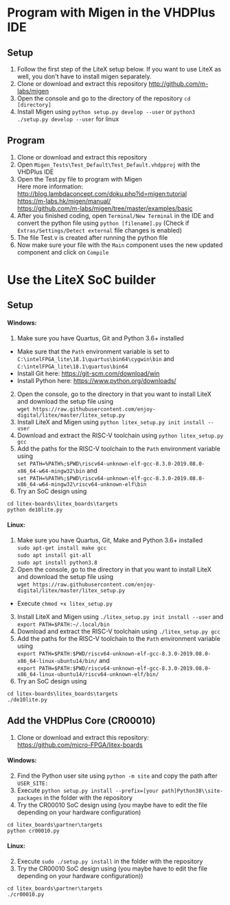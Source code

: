 # Program with Migen in the VHDPlus IDE

## Setup
1. Follow the first step of the LiteX setup below. If you want to use LiteX as well, you don't have to install migen separately.
2. Clone or download and extract this repository http://github.com/m-labs/migen
3. Open the console and go to the directory of the repository
```cd [directory]```
4. Install Migen using ```python setup.py develop --user``` or ```python3 ./setup.py develop --user``` for linux

## Program
1. Clone or download and extract this repository
2. Open ```Migen_Tests\Test_Default\Test_Default.vhdpproj``` with the VHDPlus IDE
3. Open the Test.py file to program with Migen <br/>
Here more information: <br/>
http://blog.lambdaconcept.com/doku.php?id=migen:tutorial<br/>
https://m-labs.hk/migen/manual/ <br/>
https://github.com/m-labs/migen/tree/master/examples/basic
4. After you finished coding, open ```Terminal/New Terminal``` in the IDE and convert the python file using ```python [filename].py``` 
(Check if `Extras/Settings/Detect external` file changes is enabled)
5. The file Test.v is created after running the python file
6. Now make sure your file with the ```Main``` component uses the new updated component and click on ```Compile```

# Use the LiteX SoC builder

## Setup
#### Windows:
1. Make sure you have Quartus, Git and Python 3.6+ installed  <br/>
- Make sure that the ```Path``` environment variable is set to ```C:\intelFPGA_lite\18.1\quartus\bin64\cygwin\bin```  and ```C:\intelFPGA_lite\18.1\quartus\bin64```
- Install Git here: https://git-scm.com/download/win
- Install Python here: https://www.python.org/downloads/
2. Open the console, go to the directory in that you want to install LiteX and download the setup file using <br/>
```wget https://raw.githubusercontent.com/enjoy-digital/litex/master/litex_setup.py```
3. Install LiteX and Migen using ```python litex_setup.py init install --user```
4. Download and extract the RISC-V toolchain using ```python litex_setup.py gcc```
5. Add the paths for the RISC-V toolchain to the ```Path``` environment variable using <br/>
```set PATH=%PATH%;$PWD\riscv64-unknown-elf-gcc-8.3.0-2019.08.0-x86_64-w64-mingw32\bin``` and <br/>
```set PATH=%PATH%;$PWD\riscv64-unknown-elf-gcc-8.3.0-2019.08.0-x86_64-w64-mingw32\riscv64-unknown-elf\bin```
5. Try an SoC design using
```
cd litex-boards\litex_boards\targets
python de10lite.py
```

#### Linux:
1. Make sure you have Quartus, Git, Make and Python 3.6+ installed  <br/>
```sudo apt-get install make gcc``` <br/>
```sudo apt install git-all``` <br/>
```sudo apt install python3.8``` <br/>
2. Open the console, go to the directory in that you want to install LiteX and download the setup file using <br/>
```wget https://raw.githubusercontent.com/enjoy-digital/litex/master/litex_setup.py```
- Execute ```chmod +x litex_setup.py```
3. Install LiteX and Migen using  ```./litex_setup.py init install --user``` and ```export PATH=$PATH:~/.local/bin```
4. Download and extract the RISC-V toolchain using ```./litex_setup.py gcc``` 
5. Add the paths for the RISC-V toolchain to the ```Path``` environment variable using <br/>
```export PATH=$PATH:$PWD/riscv64-unknown-elf-gcc-8.3.0-2019.08.0-x86_64-linux-ubuntu14/bin/``` and <br/>
```export PATH=$PATH:$PWD/riscv64-unknown-elf-gcc-8.3.0-2019.08.0-x86_64-linux-ubuntu14/riscv64-unknown-elf/bin/```
5. Try an SoC design using
```
cd litex-boards\litex_boards\targets
./de10lite.py
```

## Add the VHDPlus Core (CR00010)

1. Clone or download and extract this repository: https://github.com/micro-FPGA/litex-boards

#### Windows:
2. Find the Python user site using ```python -m site``` and copy the path after ```USER_SITE: ```
3. Execute ```python setup.py install --prefix=[your path]Python38\\site-packages``` in the folder with the repository
4. Try the CR00010 SoC design using (you maybe have to edit the file depending on your hardware configuration)
```
cd litex_boards\partner\targets
python cr00010.py
```

#### Linux:
2. Execute ```sudo ./setup.py install``` in the folder with the repository
3. Try the CR00010 SoC design using (you maybe have to edit the file depending on your hardware configuration))
```
cd litex_boards\partner\targets
./cr00010.py
```
